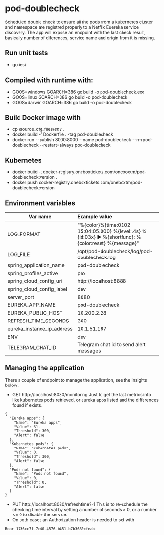 # pod-doublecheck
Scheduled double check to ensure all the pods from a kubernetes cluster and namespace are registred properly to a Netflix Euereka service discovery.
The app will expose an endpoint with the last check result, basically number of diferences, service name and origin from it is missing.


## Run unit tests
+ go test

## Compiled with runtime with:
+ GOOS=windows GOARCH=386 go build -o pod-doublecheck.exe
+ GOOS=linux GOARCH=386 go build -o pod-doublecheck
+ GOOS=darwin GOARCH=386 go build -o pod-doublecheck

## Build Docker image with
+ cp /source_cfg_files/*env* .
+ docker build -f Dockerfile . -tag pod-doublecheck
+ docker run --publish 8000:8000 --name pod-doublecheck --rm pod-doublecheck --restart=always pod-doublecheck

## Kubernetes
+ docker build -t docker-registry.oneboxtickets.com/oneboxtm/pod-doublecheck:version .
+ docker push docker-registry.oneboxtickets.com/oneboxtm/pod-doublecheck:version

## Environment variables

| Var name                        | Example value           |
| -------------------------- |:----------------------- |
| LOG_FORMAT                 | "%{color}%{time:0102 15:04:05.000} %{level:.4s} %{id:03x} ▶ %{shortfunc}: %{color:reset} %{message}" |
| LOG_FILE                   | /opt/pod-doublecheck/log/pod-doublecheck.log |
| spring_application_name    | pod-doublecheck |
| spring_profiles_active     | pro |
| spring_cloud_config_uri    | http://localhost:8888 |
| spring_cloud_config_label  | dev |
| server_port                | 8080 |
| EUREKA_APP_NAME            | pod-doublecheck |
| EUREKA_PUBLIC_HOST         | 10.200.2.28 |
| REFRESH_TIME_SECONDS       | 300 |
| eureka_instance_ip_address | 10.1.51.167 |
| ENV                        | dev |
| TELEGRAM_CHAT_ID           | Telegram chat id to send alert messages |

## Managing the application
There a couple of endpoint to manage the application, see the insights below:
+ GET http://localhost:8080/monitoring
Just to get the last metrics info like kubernetes pods retrieved, or eureka apps listed and the differences found if exists.
```
{
  "Eureka apps": {
    "Name": "Eureka apps",
    "Value": 61,
    "Threshold": 300,
    "Alert": false
  },
  "Kubernetes pods": {
    "Name": "Kubernetes pods",
    "Value": 0,
    "Threshold": 300,
    "Alert": false
  },
  "Pods not found": {
    "Name": "Pods not found",
    "Value": 0,
    "Threshold": 0,
    "Alert": false
  }
}
```
+ PUT http://localhost:8080/refreshtime?-1
This is to re-schedule the checking time interval by setting a number of seconds > 0, or a number <= 0 to disable the service.
+ On both cases an Authorization header is needed to set with
```
Bear 1736cc7f-7c60-4576-b851-b7b3630cfeab
```
